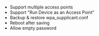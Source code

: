 * Support multiple access points
* Support "Run Device as an Access Point"
* Backup & restore wpa_supplicant.conf
* Reboot after saving
* Allow empty password